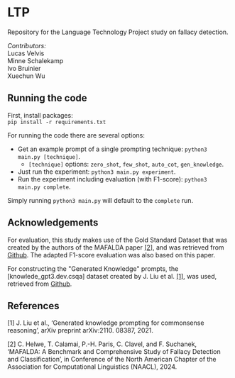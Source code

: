 # LTP
Repository for the Language Technology Project study on fallacy detection. 

*Contributors:* \
Lucas Velvis \
Minne Schalekamp \
Ivo Bruinier \
Xuechun Wu


## Running the code
First, install packages: \
`pip install -r requirements.txt`

For running the code there are several options:
- Get an example prompt of a single prompting technique:
`python3 main.py [technique]`.
    - `[technique]` options: `zero_shot`, `few_shot`, `auto_cot`, `gen_knowledge`.
- Just run the experiment: `python3 main.py experiment`.
- Run the experiment including evaluation (with F1-score): `python3 main.py complete`.

Simply running `python3 main.py` will default to the `complete` run.

## Acknowledgements
For evaluation, this study makes use of the Gold Standard Dataset that was created by the authors of the MAFALDA paper [[2]](#2), and was retrieved from [Github](https://github.com/ChadiHelwe/MAFALDA). The adapted F1-score evaluation was also based on this paper.

For constructing the "Generated Knowledge" prompts, the [knowlede_gpt3.dev.csqa] dataset created by J. Liu et al. [[1]](#1), was used, retrieved from [Github](https://github.com/liujch1998/GKP).

## References
<a id="1">[1]</a> 
J. Liu et al., ‘Generated knowledge prompting for commonsense reasoning’, arXiv preprint arXiv:2110. 08387, 2021.

<a id="1">[2]</a> 
C. Helwe, T. Calamai, P.-H. Paris, C. Clavel, and F. Suchanek, ‘MAFALDA: A Benchmark and Comprehensive Study of Fallacy Detection and Classification’, in Conference of the North American Chapter of the Association for Computational Linguistics (NAACL), 2024.
